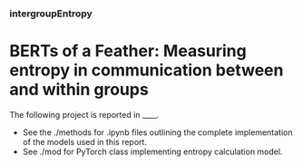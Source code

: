 ### intergroupEntropy
# BERTs of a Feather: Measuring entropy in communication between and within groups

The following project is reported in ____. 

- See the ./methods for .ipynb files outlining the complete implementation of the models used in this report. 
- See ./mod for PyTorch class implementing entropy calculation model.
